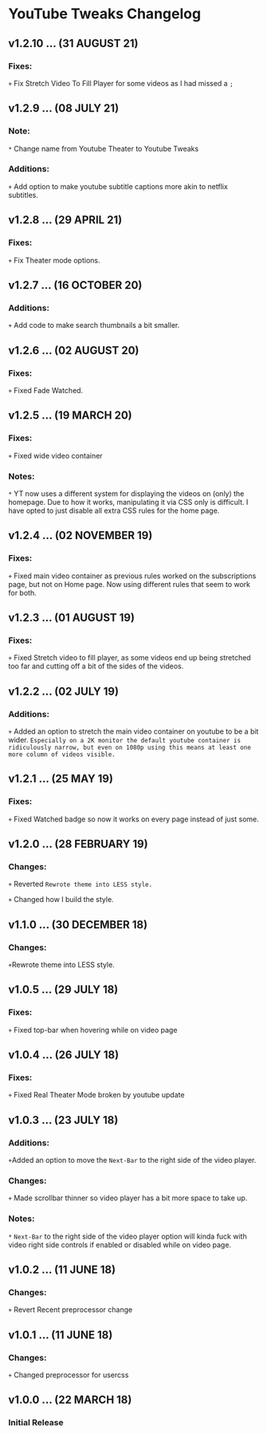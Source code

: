 # YouTube Tweaks Changelog

## v1.2.10 ... (31 AUGUST 21)

### Fixes:
`+` Fix Stretch Video To Fill Player for some videos as I had missed a `;`

## v1.2.9 ... (08 JULY 21)

### Note:
`*` Change name from Youtube Theater to Youtube Tweaks

### Additions:
`+` Add option to make youtube subtitle captions more akin to netflix subtitles.

## v1.2.8 ... (29 APRIL 21)

### Fixes:
`+` Fix Theater mode options.

## v1.2.7 ... (16 OCTOBER 20)

### Additions:
`+` Add code to make search thumbnails a bit smaller.

## v1.2.6 ... (02 AUGUST 20)

### Fixes:
`+` Fixed Fade Watched.

## v1.2.5 ... (19 MARCH 20)

### Fixes:
`+` Fixed wide video container

### Notes:
`*` YT now uses a different system for displaying the videos on (only) the homepage. Due to how it works, manipulating it via CSS only is difficult. I have opted to just disable all extra CSS rules for the home page.

## v1.2.4 ... (02 NOVEMBER 19)

### Fixes:
`+` Fixed main video container as previous rules worked on the subscriptions page, but not on Home page. Now using different rules that seem to work for both.

## v1.2.3 ... (01 AUGUST 19)

### Fixes:
`+` Fixed Stretch video to fill player, as some videos end up being stretched too far and cutting off a bit of the sides of the videos.

## v1.2.2 ... (02 JULY 19)

### Additions:
`+` Added an option to stretch the main video container on youtube to be a bit wider. `Especially on a 2K monitor the default youtube container is ridiculously narrow, but even on 1080p using this means at least one more column of videos visible.`

## v1.2.1 ... (25 MAY 19)

### Fixes:
`+` Fixed Watched badge so now it works on every page instead of just some.

## v1.2.0 ... (28 FEBRUARY 19)

### Changes:
`+` Reverted `Rewrote theme into LESS style.`

`+` Changed how I build the style.

## v1.1.0 ... (30 DECEMBER 18)

### Changes:
`+`Rewrote theme into LESS style.

## v1.0.5 ... (29 JULY 18)

### Fixes:
`+` Fixed top-bar when hovering while on video page

## v1.0.4 ... (26 JULY 18)

### Fixes:
`+` Fixed Real Theater Mode broken by youtube update

## v1.0.3 ... (23 JULY 18)

### Additions:
`+`Added an option to move the `Next-Bar` to the right side of the video player.

### Changes:
`+` Made scrollbar thinner so video player has a bit more space to take up.

### Notes:
`*` `Next-Bar` to the right side of the video player option will kinda fuck with video right side controls if enabled or disabled while on video page.

## v1.0.2 ... (11 JUNE 18)

### Changes:
`+` Revert Recent preprocessor change

## v1.0.1 ... (11 JUNE 18)

### Changes:
`+` Changed preprocessor for usercss

## v1.0.0 ... (22 MARCH 18)

### Initial Release
